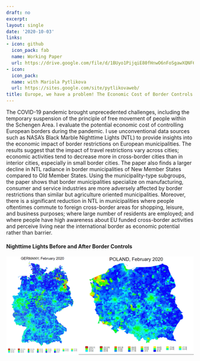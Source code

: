 ```yaml
---
draft: no
excerpt: 
layout: single
date: '2020-10-03'
links:
- icon: github
  icon_pack: fab
  name: Working Paper
  url: https://drive.google.com/file/d/1BUyo1PijqiE80fHnwO6nFoSgawXQNF6K/view?usp=share_link
- icon: 
  icon_pack: 
  name: with Mariola Pytlikova
  url: https://sites.google.com/site/pytlikovaweb/
title: Europe, we have a problem! The Economic Cost of Border Controls during COVID-19
---
```


The COVID-19 pandemic brought unprecedented challenges, including the temporary suspension of the principle of free movement of people within the Schengen Area. I evaluate the potential economic cost of controlling European borders during the pandemic. I use unconventional data sources such as NASA’s Black Marble Nighttime Lights (NTL) to provide insights into the economic impact of border restrictions on European municipalities. The results suggest that the impact of travel restrictions vary across cities; economic activities tend to decrease more in cross-border cities than in interior cities, especially in small border cities. The paper also finds a larger decline in NTL radiance in border municipalities of New Member States compared to Old Member States. Using the municipality-type subgroups, the paper shows that border municipalities specialize on manufacturing, consumer and service industries are more adversely affected by border restrictions than similar but agriculture oriented municipalities. Moreover, there is a significant reduction in NTL in municipalities where people oftentimes commute to foreign cross-border areas for shopping, leisure, and business purposes; where large number of residents are employed; and where people have high awareness about EU funded cross-border activities and perceive living near the international border as economic potential rather than barrier.


#### Nighttime Lights Before and After Border Controls
<style>
  .zoom {
    transition: transform 0.2s; /* Animation */
  }
  .zoom:hover {
    transform: scale(1.5); /* (150% zoom) */
  }
</style>

<img src="featured.png" alt="Description of image" style="width:1000px;" class="zoom">
